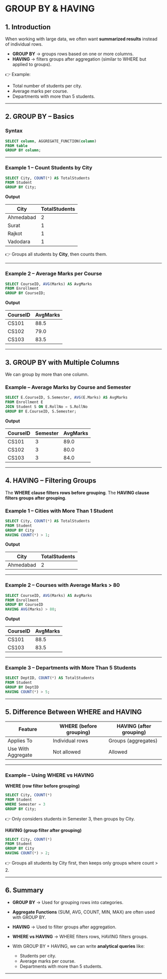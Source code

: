 
# GROUP BY & HAVING

## 1. Introduction

When working with large data, we often want **summarized results** instead of individual rows.

* **GROUP BY** → groups rows based on one or more columns.
* **HAVING** → filters groups after aggregation (similar to WHERE but applied to groups).

👉 Example:

* Total number of students per city.
* Average marks per course.
* Departments with more than 5 students.

---

## 2. GROUP BY – Basics

### Syntax

```sql
SELECT column, AGGREGATE_FUNCTION(column)
FROM table
GROUP BY column;
```

---

### Example 1 – Count Students by City

```sql
SELECT City, COUNT(*) AS TotalStudents
FROM Student
GROUP BY City;
```

**Output**

| City      | TotalStudents |
| --------- | ------------- |
| Ahmedabad | 2             |
| Surat     | 1             |
| Rajkot    | 1             |
| Vadodara  | 1             |

👉 Groups all students by **City**, then counts them.

---

### Example 2 – Average Marks per Course

```sql
SELECT CourseID, AVG(Marks) AS AvgMarks
FROM Enrollment
GROUP BY CourseID;
```

**Output**

| CourseID | AvgMarks |
| -------- | -------- |
| CS101    | 88.5     |
| CS102    | 79.0     |
| CS103    | 83.5     |

---

## 3. GROUP BY with Multiple Columns

We can group by more than one column.

### Example – Average Marks by Course and Semester

```sql
SELECT E.CourseID, S.Semester, AVG(E.Marks) AS AvgMarks
FROM Enrollment E
JOIN Student S ON E.RollNo = S.RollNo
GROUP BY E.CourseID, S.Semester;
```

**Output**

| CourseID | Semester | AvgMarks |
| -------- | -------- | -------- |
| CS101    | 3        | 89.0     |
| CS102    | 3        | 80.0     |
| CS103    | 3        | 84.0     |

---

## 4. HAVING – Filtering Groups

The **WHERE clause filters rows before grouping**.
The **HAVING clause filters groups after grouping**.

### Example 1 – Cities with More Than 1 Student

```sql
SELECT City, COUNT(*) AS TotalStudents
FROM Student
GROUP BY City
HAVING COUNT(*) > 1;
```

**Output**

| City      | TotalStudents |
| --------- | ------------- |
| Ahmedabad | 2             |

---

### Example 2 – Courses with Average Marks > 80

```sql
SELECT CourseID, AVG(Marks) AS AvgMarks
FROM Enrollment
GROUP BY CourseID
HAVING AVG(Marks) > 80;
```

**Output**

| CourseID | AvgMarks |
| -------- | -------- |
| CS101    | 88.5     |
| CS103    | 83.5     |

---

### Example 3 – Departments with More Than 5 Students

```sql
SELECT DeptID, COUNT(*) AS TotalStudents
FROM Student
GROUP BY DeptID
HAVING COUNT(*) > 5;
```

---

## 5. Difference Between WHERE and HAVING

| Feature            | WHERE (before grouping) | HAVING (after grouping) |
| ------------------ | ----------------------- | ----------------------- |
| Applies To         | Individual rows         | Groups (aggregates)     |
| Use With Aggregate | Not allowed             | Allowed                 |

---

### Example – Using WHERE vs HAVING

**WHERE (row filter before grouping)**

```sql
SELECT City, COUNT(*)
FROM Student
WHERE Semester = 3
GROUP BY City;
```

👉 Only considers students in Semester 3, then groups by City.

**HAVING (group filter after grouping)**

```sql
SELECT City, COUNT(*)
FROM Student
GROUP BY City
HAVING COUNT(*) > 2;
```

👉 Groups all students by City first, then keeps only groups where count > 2.

---

## 6. Summary

* **GROUP BY** → Used for grouping rows into categories.
* **Aggregate Functions** (SUM, AVG, COUNT, MIN, MAX) are often used with GROUP BY.
* **HAVING** → Used to filter groups after aggregation.
* **WHERE vs HAVING** → WHERE filters rows, HAVING filters groups.
* With GROUP BY + HAVING, we can write **analytical queries** like:

  * Students per city.
  * Average marks per course.
  * Departments with more than 5 students.

---
